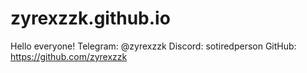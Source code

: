 # zyrexzzk.github.io
Hello everyone!
Telegram: @zyrexzzk
Discord: sotiredperson
GitHub: https://github.com/zyrexzzk
